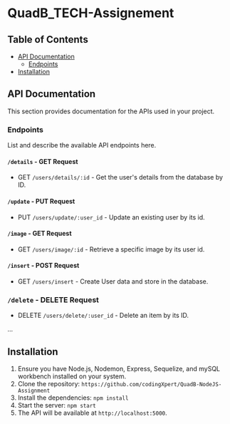 # QuadB_TECH-Assignement


## Table of Contents

- [API Documentation](#api-documentation)
  - [Endpoints](#endpoints)
- [Installation](#installation)


## API Documentation

This section provides documentation for the APIs used in your project.

### Endpoints

List and describe the available API endpoints here.

#### `/details` - GET Request
- GET `/users/details/:id` - Get the user's details from the database by ID.
#### `/update` - PUT Request
- PUT `/users/update/:user_id` - Update an existing user by its id.

#### `/image` - GET Request
- GET `/users/image/:id` - Retrieve a specific image by its user id.
#### `/insert` - POST Request
- GET `/users/insert` - Create User data and store in the database.

### `/delete` - DELETE Request
- DELETE `/users/delete/:user_id` - Delete an item by its ID.
  
...


## Installation
1. Ensure you have Node.js, Nodemon, Express, Sequelize, and mySQL workbench installed on your system.
2. Clone the repository: `https://github.com/codingXpert/QuadB-NodeJS-Assignment`
3. Install the dependencies: `npm install`
4. Start the server: `npm start`
5. The API will be available at `http://localhost:5000`.